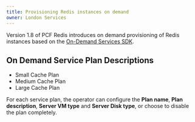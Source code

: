 ```yaml
---
title: Provisioning Redis instances on demand
owner: London Services
---
```


Version 1.8 of PCF Redis introduces on demand provisioning of Redis instances based on the [On-Demand Services SDK](http://docs.pivotal.io/on-demand-service-broker/).

## <a id="service"></a>On Demand Service Plan Descriptions

* Small Cache Plan
* Medium Cache Plan
* Large Cache Plan

For each service plan, the operator can configure the **Plan name**, **Plan description**, **Server VM type** and **Server Disk type**, or choose to disable the plan completely.
